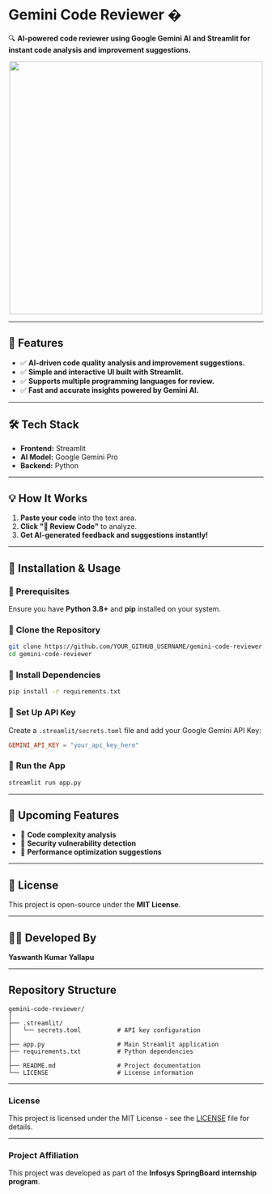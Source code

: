 # Gemini Code Reviewer �  
🔍 **AI-powered code reviewer using Google Gemini AI and Streamlit for instant code analysis and improvement suggestions.**

<div align="center">  
  <img src="https://cdn.prod.website-files.com/6751b9c40053fbf4219732d4/6785268fc609f619d0cddf4a_Generative-AI-for-Code-1-e1695724469521.jpeg" width="500">  
</div>  

---

## 📌 **Features**  
- ✅ **AI-driven code quality analysis and improvement suggestions.**  
- ✅ **Simple and interactive UI built with Streamlit.**  
- ✅ **Supports multiple programming languages for review.**  
- ✅ **Fast and accurate insights powered by Gemini AI.**  

---

## 🛠 **Tech Stack**  
- **Frontend:** Streamlit  
- **AI Model:** Google Gemini Pro  
- **Backend:** Python  

---

## 💡 **How It Works**  
1. **Paste your code** into the text area.  
2. **Click "🚀 Review Code"** to analyze.  
3. **Get AI-generated feedback and suggestions instantly!**  

---

## 🔧 **Installation & Usage**  

### 📌 **Prerequisites**  
Ensure you have **Python 3.8+** and **pip** installed on your system.  

### 📌 **Clone the Repository**  
```bash  
git clone https://github.com/YOUR_GITHUB_USERNAME/gemini-code-reviewer.git  
cd gemini-code-reviewer  
```  

### 📌 **Install Dependencies**  
```bash  
pip install -r requirements.txt  
```  

### 📌 **Set Up API Key**  
Create a `.streamlit/secrets.toml` file and add your Google Gemini API Key:  
```toml  
GEMINI_API_KEY = "your_api_key_here"  
```  

### 📌 **Run the App**  
```bash  
streamlit run app.py  
```  

---

## 📌 **Upcoming Features**  
- 🚀 **Code complexity analysis**  
- 🚀 **Security vulnerability detection**  
- 🚀 **Performance optimization suggestions**  

---

## 📜 **License**  
This project is open-source under the **MIT License**.  

---

## 👨‍💻 **Developed By**  
**Yaswanth Kumar Yallapu**  

---

## Repository Structure  

```plaintext  
gemini-code-reviewer/  
│  
├── .streamlit/  
│   └── secrets.toml          # API key configuration  
│  
├── app.py                    # Main Streamlit application  
├── requirements.txt          # Python dependencies  
│  
├── README.md                 # Project documentation  
└── LICENSE                   # License information  
```  

---

### **License**  
This project is licensed under the MIT License - see the [LICENSE](./LICENSE) file for details.  

---

### **Project Affiliation**  
This project was developed as part of the **Infosys SpringBoard internship program**.
